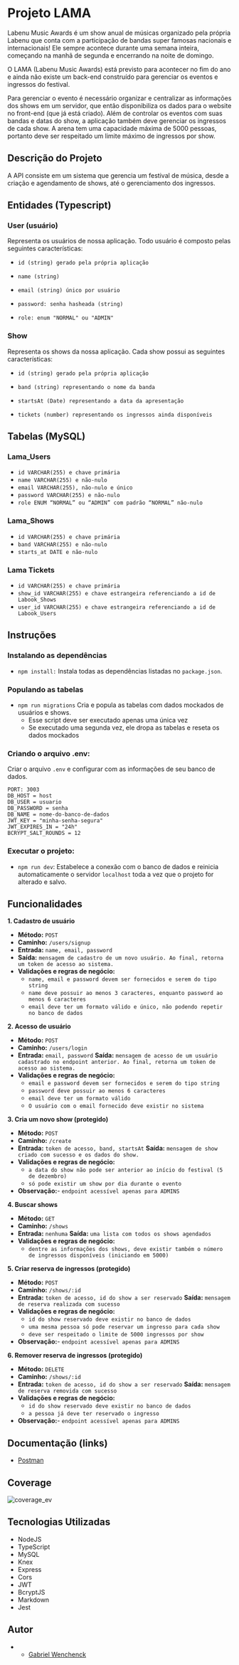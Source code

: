 # Projeto LAMA

Labenu Music Awards é um show anual de músicas organizado pela própria Labenu que conta com a participação de bandas super famosas nacionais e internacionais! Ele sempre acontece durante uma semana inteira, começando na manhã de segunda e encerrando na noite de domingo.

O LAMA (Labenu Music Awards) está previsto para acontecer no fim do ano e ainda não existe um back-end construído para gerenciar os eventos e ingressos do festival.

Para gerenciar o evento é necessário organizar e centralizar as informações dos shows em um servidor, que então disponibiliza os dados para o website no front-end (que já está criado). Além de controlar os eventos com suas bandas e datas do show, a aplicação também deve gerenciar os ingressos de cada show. A arena tem uma capacidade máxima de 5000 pessoas, portanto deve ser respeitado um limite máximo de ingressos por show.


## Descrição do Projeto

A API consiste em um sistema que gerencia um festival de música, desde a criação e agendamento de shows, até o gerenciamento dos ingressos.


## Entidades (Typescript)

### User (usuário)

Representa os usuários de nossa aplicação. Todo usuário é composto pelas seguintes características:

- `id (string) gerado pela própria aplicação`

- `name (string)`

- `email (string) único por usuário`

- `password: senha hasheada (string)`

- `role: enum "NORMAL" ou "ADMIN"`

### Show

Representa os shows da nossa aplicação. Cada show possui as seguintes características:

- `id (string) gerado pela própria aplicação`

- `band (string) representando o nome da banda`

- `startsAt (Date) representando a data da apresentação`

- `tickets (number) representando os ingressos ainda disponíveis`

## Tabelas (MySQL)

### Lama_Users

- `id VARCHAR(255) e chave primária`
- `name VARCHAR(255) e não-nulo`
- `email VARCHAR(255), não-nulo e único`
- `password VARCHAR(255) e não-nulo`
- `role ENUM “NORMAL” ou “ADMIN” com padrão “NORMAL” não-nulo`

### Lama_Shows

- `id VARCHAR(255) e chave primária`
- `band VARCHAR(255) e não-nulo`
- `starts_at DATE e não-nulo`

### Lama Tickets

- `id VARCHAR(255) e chave primária`
- `show_id VARCHAR(255) e chave estrangeira referenciando a id de Labook_Shows`
- `user_id VARCHAR(255) e chave estrangeira referenciando a id de Labook_Users`


## Instruções

### Instalando as dependências

- `npm install:`
  Instala todas as dependências listadas no `package.json`.

### Populando as tabelas

- `npm run migrations`
  Cria e popula as tabelas com dados mockados de usuários e shows.
  - Esse script deve ser executado apenas uma única vez
  - Se executado uma segunda vez, ele dropa as tabelas e reseta os dados mockados

### Criando o arquivo .env:

Criar o arquivo `.env` e configurar com as informações de seu banco de dados.

```
PORT: 3003
DB_HOST = host
DB_USER = usuario
DB_PASSWORD = senha
DB_NAME = nome-do-banco-de-dados
JWT_KEY = "minha-senha-segura"
JWT_EXPIRES_IN = "24h"
BCRYPT_SALT_ROUNDS = 12
```

### Executar o projeto:

- `npm run dev`:
  Estabelece a conexão com o banco de dados e reinicia automaticamente o servidor `localhost` toda a vez que o projeto for alterado e salvo.

## Funcionalidades

**1. Cadastro de usuário**

- **Método:** `POST `
- **Caminho:** `/users/signup`
- **Entrada:** `name, email, password`
- **Saída:** `mensagem de cadastro de um novo usuário. Ao final, retorna um token de acesso ao sistema.`
- **Validações e regras de negócio:**
  - `name, email e password devem ser fornecidos e serem do tipo string`
  - `name deve possuir ao menos 3 caracteres, enquanto password ao menos 6 caracteres`
  - `email deve ter um formato válido e único, não podendo repetir no banco de dados`


**2. Acesso de usuário**

- **Método:** `POST `
- **Caminho:** `/users/login`
- **Entrada:** `email, password`
  **Saída:** `mensagem de acesso de um usuário cadastrado no endpoint anterior. Ao final, retorna um token de acesso ao sistema.`
- **Validações e regras de negócio:**
  - `email e password devem ser fornecidos e serem do tipo string`
  - `password deve possuir ao menos 6 caracteres`
  - `email deve ter um formato válido`
  - `O usuário com o email fornecido deve existir no sistema`

**3. Cria um novo show (protegido)**

- **Método:** `POST `
- **Caminho:** `/create`
- **Entrada:** `token de acesso, band, startsAt`
  **Saída:** `mensagem de show criado com sucesso e os dados do show.`
- **Validações e regras de negócio:**
  - `a data do show não pode ser anterior ao início do festival (5 de dezembro)`
  - `só pode existir um show por dia durante o evento`
- **Observação:**- `endpoint acessível apenas para ADMINS`

**4. Buscar shows**

- **Método:** `GET `
- **Caminho:** `/shows`
- **Entrada:** `nenhuma`
  **Saída:** `uma lista com todos os shows agendados`
- **Validações e regras de negócio:**
  - `dentre as informações dos shows, deve existir também o número de ingressos disponíveis (iniciando em 5000)`

**5. Criar reserva de ingressos (protegido)**

- **Método:** `POST`
- **Caminho:** `/shows/:id`
- **Entrada:** `token de acesso, id do show a ser reservado`
  **Saída:** `mensagem de reserva realizada com sucesso`
- **Validações e regras de negócio:**
  - `id do show reservado deve existir no banco de dados`
  - `uma mesma pessoa só pode reservar um ingresso para cada show`
  - `deve ser respeitado o limite de 5000 ingressos por show`
- **Observação:**- `endpoint acessível apenas para ADMINS`

**6. Remover reserva de ingressos (protegido)**

- **Método:** `DELETE`
- **Caminho:** `/shows/:id`
- **Entrada:** `token de acesso, id do show a ser reservado`
  **Saída:** `mensagem de reserva removida com sucesso`
- **Validações e regras de negócio:**
  - `id do show reservado deve existir no banco de dados`
  - `a pessoa já deve ter reservado o ingresso`
- **Observação:**- `endpoint acessível apenas para ADMINS`


## Documentação (links)

- [Postman](https://documenter.getpostman.com/view/21578696/2s8ZDcxJqh)

## Coverage
![coverage_ev](https://user-images.githubusercontent.com/104534121/214390444-d584e7c7-9291-4df5-b29d-1587043e84b8.png)

## Tecnologias Utilizadas

- NodeJS
- TypeScript
- MySQL
- Knex
- Express
- Cors
- JWT
- BcryptJS
- Markdown
- Jest

## Autor

- - [Gabriel Wenchenck](https://github.com/gabrielwenchenck)

